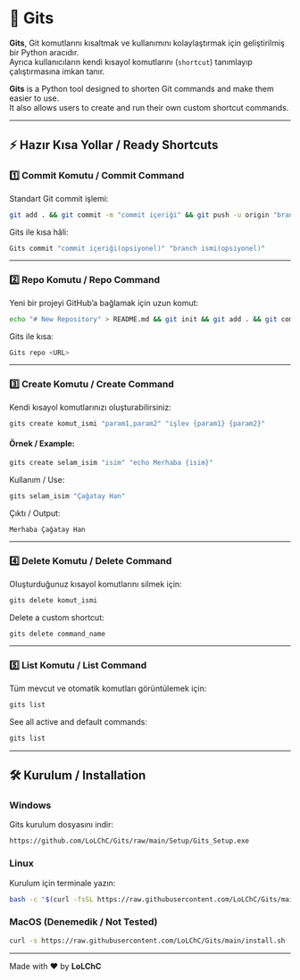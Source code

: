 # 🚀 Gits

**Gits**, Git komutlarını kısaltmak ve kullanımını kolaylaştırmak için geliştirilmiş bir Python aracıdır.  
Ayrıca kullanıcıların kendi kısayol komutlarını (`shortcut`) tanımlayıp çalıştırmasına imkan tanır.

**Gits** is a Python tool designed to shorten Git commands and make them easier to use.  
It also allows users to create and run their own custom shortcut commands.

---

## ⚡ Hazır Kısa Yollar / Ready Shortcuts

### 1️⃣ Commit Komutu / Commit Command
Standart Git commit işlemi:
```bash
git add . && git commit -m "commit içeriği" && git push -u origin "branch ismi"
```

Gits ile kısa hâli:
```bash
Gits commit "commit içeriği(opsiyonel)" "branch ismi(opsiyonel)"
```

---

### 2️⃣ Repo Komutu / Repo Command
Yeni bir projeyi GitHub’a bağlamak için uzun komut:
```bash
echo "# New Repository" > README.md && git init && git add . && git commit -m "first commit" && git branch -M main && git remote add origin <URL> && git push -u origin main
```

Gits ile kısa:
```bash
Gits repo <URL>
```

---

### 3️⃣ Create Komutu / Create Command
Kendi kısayol komutlarınızı oluşturabilirsiniz:
```bash
gits create komut_ismi "param1,param2" "işlev {param1} {param2}"
```

#### Örnek / Example:
```bash
gits create selam_isim "isim" "echo Merhaba {isim}"
```

Kullanım / Use:
```bash
gits selam_isim "Çağatay Han"
```

Çıktı / Output:
```bash
Merhaba Çağatay Han
```

---

### 4️⃣ Delete Komutu / Delete Command
Oluşturduğunuz kısayol komutlarını silmek için:
```bash
gits delete komut_ismi
```

Delete a custom shortcut:
```bash
gits delete command_name
```

---

### 5️⃣ List Komutu / List Command
Tüm mevcut ve otomatik komutları görüntülemek için:
```bash
gits list
```

See all active and default commands:
```bash
gits list
```

---

## 🛠️ Kurulum / Installation

### Windows
Gits kurulum dosyasını indir:
```text
https://github.com/LoLChC/Gits/raw/main/Setup/Gits_Setup.exe
```

### Linux
Kurulum için terminale yazın:
```bash
bash -c "$(curl -fsSL https://raw.githubusercontent.com/LoLChC/Gits/main/Linux/install.sh)"
```

### MacOS (Denemedik / Not Tested)
```bash
curl -s https://raw.githubusercontent.com/LoLChC/Gits/main/install.sh | bash
```

---

Made with ❤️ by **LoLChC**
